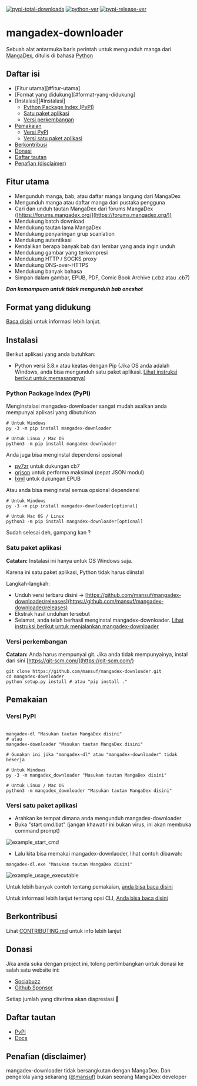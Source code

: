 [![pypi-total-downloads](https://img.shields.io/pypi/dm/mangadex-downloader?label=DOWNLOADS&style=for-the-badge)](https://pypi.org/project/mangadex-downloader)
[![python-ver](https://img.shields.io/pypi/pyversions/mangadex-downloader?style=for-the-badge)](https://pypi.org/project/mangadex-downloader)
[![pypi-release-ver](https://img.shields.io/pypi/v/mangadex-downloader?style=for-the-badge)](https://pypi.org/project/mangadex-downloader)

# mangadex-downloader

Sebuah alat antarmuka baris perintah untuk mengunduh manga dari [MangaDex](https://mangadex.org/), 
ditulis di bahasa [Python](https://www.python.org/)

## Daftar isi

- [Fitur utama][#fitur-utama]
- [Format yang didukung][#format-yang-didukung]
- [Instalasi][#instalasi]
    - [Python Package Index (PyPI)](#instalasi-pypi)
    - [Satu paket aplikasi](#instalasi-satu-paket-aplikasi)
    - [Versi perkembangan](#instalasi-versi-perkembangan)
- [Pemakaian](#pemakaian)
    - [Versi PyPI](#pemakaian-versi-pypi)
    - [Versi satu paket aplikasi](#pemakaian-versi-satu-paket-aplikasi)
- [Berkontribusi](#berkontribusi)
- [Donasi](#donasi)
- [Daftar tautan](#tautan)
- [Penafian (disclaimer)](#penafian)

## Fitur utama

- Mengunduh manga, bab, atau daftar manga langung dari MangaDex
- Mengunduh manga atau daftar manga dari pustaka pengguna
- Cari dan unduh tautan MangaDex dari forums MangaDex ([https://forums.mangadex.org/](https://forums.mangadex.org/))
- Mendukung batch download
- Mendukung tautan lama MangaDex
- Mendukung penyaringan grup scanlation
- Mendukung autentikasi
- Kendalikan berapa banyak bab dan lembar yang anda ingin unduh
- Mendukung gambar yang terkompresi
- Mendukung HTTP / SOCKS proxy
- Mendukung DNS-over-HTTPS
- Mendukung banyak bahasa
- Simpan dalam gambar, EPUB, PDF, Comic Book Archive (.cbz atau .cb7)

***Dan kemampuan untuk tidak mengunduh bab oneshot***

## Format yang didukung <a id="format-yang-didukung"></a>

[Baca disini](https://mangadex-dl.mansuf.link/en/latest/formats.html) untuk informasi lebih lanjut.

## Instalasi <a id="instalasi"></a>

Berikut aplikasi yang anda butuhkan:

- Python versi 3.8.x atau keatas dengan Pip (Jika OS anda adalah Windows, anda bisa mengunduh satu paket aplikasi. 
[Lihat instruksi berikut untuk memasangnya](#instalasi-satu-paket-aplikasi))

### Python Package Index (PyPI) <a id="instalasi-pypi"></a>

Menginstalasi mangadex-downloader sangat mudah asalkan anda mempunyai aplikasi yang dibutuhkan

```shell
# Untuk Windows
py -3 -m pip install mangadex-downloader

# Untuk Linux / Mac OS
python3 -m pip install mangadex-downloader
```

Anda juga bisa menginstal dependensi opsional

- [py7zr](https://pypi.org/project/py7zr/) untuk dukungan cb7
- [orjson](https://pypi.org/project/orjson/) untuk performa maksimal (cepat JSON modul)
- [lxml](https://pypi.org/project/lxml/) untuk dukungan EPUB

Atau anda bisa menginstal semua opsional dependensi

```shell
# Untuk Windows
py -3 -m pip install mangadex-downloader[optional]

# Untuk Mac OS / Linux
python3 -m pip install mangadex-downloader[optional]
```

Sudah selesai deh, gampang kan ?

### Satu paket aplikasi <a id="instalasi-satu-paket-aplikasi"></a>

**Catatan:** Instalasi ini hanya untuk OS Windows saja.

Karena ini satu paket aplikasi, Python tidak harus diinstal

Langkah-langkah:

- Unduh versi terbaru disini -> [https://github.com/mansuf/mangadex-downloader/releases](https://github.com/mansuf/mangadex-downloader/releases)
- Ekstrak hasil unduhan tersebut
- Selamat, anda telah berhasil menginstal mangadex-downloader.
[Lihat instruksi berikut untuk menjalankan mangadex-downloader](#usage-bundled-executable-version)

### Versi perkembangan <a id="instalasi-versi-perkembangan"></a>

**Catatan:** Anda harus mempunyai git. Jika anda tidak mempunyainya, instal dari sini [https://git-scm.com/](https://git-scm.com/)

```shell
git clone https://github.com/mansuf/mangadex-downloader.git
cd mangadex-downloader
python setup.py install # atau "pip install ."
```

## Pemakaian <a id="pemakaian"></a>

### Versi PyPI <a id="pemakaian-versi-pypi"></a>

```shell

mangadex-dl "Masukan tautan MangaDex disini"
# atau
mangadex-downloader "Masukan tautan MangaDex disini" 

# Gunakan ini jika "mangadex-dl" atau "mangadex-downloader" tidak bekerja

# Untuk Windows
py -3 -m mangadex_downloader "Masukan tautan MangaDex disini" 

# Untuk Linux / Mac OS
python3 -m mangadex_downloader "Masukan tautan MangaDex disini" 
```

### Versi satu paket aplikasi <a id="pemakaian-versi-satu-paket-aplikasi"></a>

- Arahkan ke tempat dimana anda mengunduh mangadex-downloader
- Buka "start cmd.bat" (jangan khawatir ini bukan virus, ini akan membuka command prompt)

![example_start_cmd](https://raw.githubusercontent.com/mansuf/mangadex-downloader/main/assets/example_start_cmd.png)

- Lalu kita bisa memakai mangadex-downlaoder, lihat contoh dibawah:

```shell
mangadex-dl.exe "Masukan tautan MangaDex disini" 
```

![example_usage_executable](https://raw.githubusercontent.com/mansuf/mangadex-downloader/main/assets/example_usage_executable.png)

Untuk lebih banyak contoh tentang pemakaian, 
[anda bisa baca disini](https://mangadex-dl.mansuf.link/en/stable/cli_usage/index.html)

Untuk informasi lebih lanjut tentang opsi CLI, 
[Anda bisa baca disini](https://mangadex-dl.mansuf.link/en/stable/cli_ref/index.html)

## Berkontribusi <a id="berkontribusi"></a>

Lihat [CONTRIBUTING.md](https://github.com/mansuf/mangadex-downloader/blob/main/CONTRIBUTING.md) untuk info lebih lanjut

## Donasi <a id="donasi"></a>

Jika anda suka dengan project ini, tolong pertimbangkan untuk donasi ke salah satu website ini:

- [Sociabuzz](https://sociabuzz.com/mansuf/donate)
- [Github Sponsor](https://github.com/sponsors/mansuf)

Setiap jumlah yang diterima akan diapresiasi 💖

## Daftar tautan <a id="tautan"></a>

- [PyPI](https://pypi.org/project/mangadex-downloader/)
- [Docs](https://mangadex-dl.mansuf.link)

## Penafian (disclaimer) <a id="penafian"></a>

mangadex-downloader tidak bersangkutan dengan MangaDex. 
Dan pengelola yang sekarang ([@mansuf](https://github.com/mansuf)) bukan seorang MangaDex developer